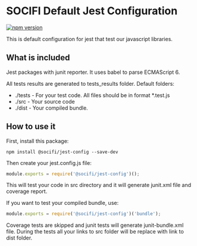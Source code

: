 # SOCIFI Default Jest Configuration

[![npm version](https://badge.fury.io/js/%40socifi%2Fjest-config.svg)](https://badge.fury.io/js/%40socifi%2Fjest-config)

This is default configuration for jest that test our javascript libraries.

## What is included

Jest packages with junit reporter. It uses babel to parse ECMAScript 6. 

All tests results are generated to tests_results folder. Default folders:

- ./tests - For your test code. All files should be in format *.test.js
- ./src - Your source code
- ./dist - Your compiled bundle.

## How to use it

First, install this package:

```nodemon
npm install @socifi/jest-config --save-dev
```

Then create your jest.config.js file:

```javascript
module.exports = require('@socifi/jest-config')();
```

This will test your code in src directory and it will generate junit.xml file and coverage report. 

If you want to test your compiled bundle, use:

 ```javascript
 module.exports = require('@socifi/jest-config')('bundle');
 ```
 
 Coverage tests are skipped and junit tests will generate junit-bundle.xml file. During the tests all your links to src folder will be replace with link to dist folder.
